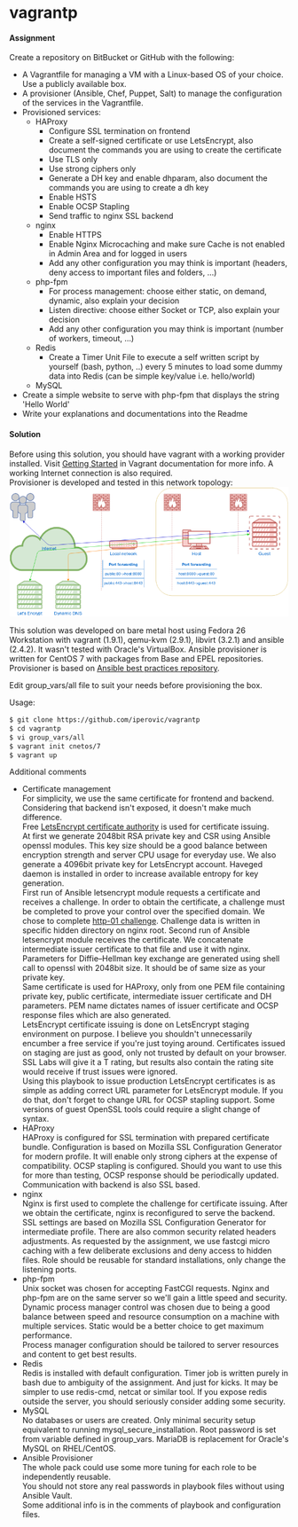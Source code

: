 # vagrantp
#### Assignment

Create a repository on BitBucket or GitHub with the following:

  - A Vagrantfile for managing a VM with a Linux-based OS of your choice. Use a publicly available box.
  - A provisioner (Ansible, Chef, Puppet, Salt) to manage the configuration of the services in the Vagrantfile.
  - Provisioned services:
    - HAProxy
        - Configure SSL termination on frontend
        - Create a self-signed certificate or use LetsEncrypt, also document the commands you are using to create the certificate
        - Use TLS only
        - Use strong ciphers only
        - Generate a DH key and enable dhparam, also document the commands you are using to create a dh key
        - Enable HSTS
        - Enable OCSP Stapling
        - Send traffic to nginx SSL backend
    - nginx
        - Enable HTTPS
        - Enable Nginx Microcaching and make sure Cache is not enabled in Admin Area and for logged in users
        - Add any other configuration you may think is important (headers, deny access to important files and folders, ...)
    - php-fpm
        - For process management: choose either static, on demand, dynamic, also explain your decision
        - Listen directive: choose either Socket or TCP, also explain your decision
        - Add any other configuration you may think is important (number of workers, timeout, …)
    - Redis
        - Create a Timer Unit File to execute a self written script by yourself (bash, python, ..) every 5 minutes to load some dummy data into Redis (can be simple key/value i.e. hello/world)
    - MySQL
  - Create a simple website to serve with php-fpm that displays the string 'Hello World'
  - Write your explanations and documentations into the Readme

#### Solution

Before using this solution, you should have vagrant with a working provider installed. Visit [Getting Started](https://www.vagrantup.com/intro/getting-started/index.html) in Vagrant documentation for more info. A working Internet connection is also required.  
Provisioner is developed and tested in this network topology:  
![environment topology](images/vgp-topology.png)

This solution was developed on bare metal host using Fedora 26 Workstation with vagrant (1.9.1), qemu-kvm (2.9.1), libvirt (3.2.1) and ansible (2.4.2). It wasn't tested with Oracle's VirtualBox.
Ansible provisioner is written for CentOS 7 with packages from Base and EPEL repositories. Provisioner is based on [Ansible best practices repository](https://github.com/ansible/ansible-examples).

Edit group_vars/all file to suit your needs before provisioning the box.

Usage:
```shell
$ git clone https://github.com/iperovic/vagrantp
$ cd vagrantp
$ vi group_vars/all
$ vagrant init cnetos/7
$ vagrant up
```

Additional comments
- Certificate management  
  For simplicity, we use the same certificate for frontend and backend. Considering that backend isn't exposed, it doesn't make much difference.  
  Free [LetsEncrypt certificate authority](https://letsencrypt.org/about/) is used for certificate issuing.  
  At first we generate 2048bit RSA private key and CSR using Ansible openssl modules. This key size should be a good balance between encryption strength and server CPU usage for everyday use. We also generate a 4096bit private key for LetsEncrypt account. Haveged daemon is installed in order to increase available entropy for key generation.  
  First run of Ansible letsencrypt module requests a certificate and receives a challenge. In order to obtain the certificate, a challenge must be completed to prove your control over the specified domain. We chose to complete [http-01 challenge](https://ietf-wg-acme.github.io/acme/draft-ietf-acme-acme.html#rfc.section.8.3). Challenge data is written in specific hidden directory on nginx root. Second run of Ansible letsencrypt module receives the certificate. We concatenate intermediate issuer certificate to that file and use it with nginx. Parameters for Diffie–Hellman key exchange are generated using shell call to openssl with 2048bit size. It should be of same size as your private key.  
  Same certificate is used for HAProxy, only from one PEM file containing private key, public certificate, intermediate issuer certificate and DH parameters. PEM name dictates names of issuer certificate and OCSP response files which are also generated.  
  LetsEncrypt certificate issuing is done on LetsEncrypt staging environment on purpose. I believe you shouldn't unnecessarily encumber a free service if you're just toying around. Certificates issued on staging are just as good, only not trusted by default on your browser. SSL Labs will give it a T rating, but results also contain the rating site would receive if trust issues were ignored.  
  Using this playbook to issue production LetsEncrypt certificates is as simple as adding correct URL parameter for LetsEncrypt module. If you do that, don't forget to change URL for OCSP stapling support. Some versions of guest OpenSSL tools could require a slight change of syntax.
- HAProxy  
  HAProxy is configured for SSL termination with prepared certificate bundle. Configuration is based on Mozilla SSL Configuration Generator for modern profile. It will enable only strong ciphers at the expense of compatibility. OCSP stapling is configured. Should you want to use this for more than testing, OCSP response should be periodically updated. Communication with backend is also SSL based.
- nginx  
  Nginx is first used to complete the challenge for certificate issuing. After we obtain the certificate, nginx is reconfigured to serve the backend. SSL settings are based on Mozilla SSL Configuration Generator for intermediate profile. There are also common security related headers adjustments. As requested by the assignment, we use fastcgi micro caching with a few deliberate exclusions and deny access to hidden files. Role should be reusable for standard installations, only change the listening ports.
- php-fpm  
  Unix socket was chosen for accepting FastCGI requests. Nginx and php-fpm are on the same server so we'll gain a little speed and security. Dynamic process manager control was chosen due to being a good balance between speed and resource consumption on a machine with multiple services. Static would be a better choice to get maximum performance.  
  Process manager configuration should be tailored to server resources and content to get best results.
- Redis  
  Redis is installed with default configuration. Timer job is written purely in bash due to ambiguity of the assignment. And just for kicks. It may be simpler to use redis-cmd, netcat or similar tool. If you expose redis outside the server, you should seriously consider adding some security.
- MySQL  
  No databases or users are created. Only minimal security setup equivalent to running mysql_secure_installation. Root password is set from variable defined in group_vars. MariaDB is replacement for Oracle's MySQL on RHEL/CentOS.
- Ansible Provisioner  
  The whole pack could use some more tuning for each role to be independently reusable.  
  You should not store any real passwords in playbook files without using Ansible Vault.  
  Some additional info is in the comments of playbook and configuration files.
